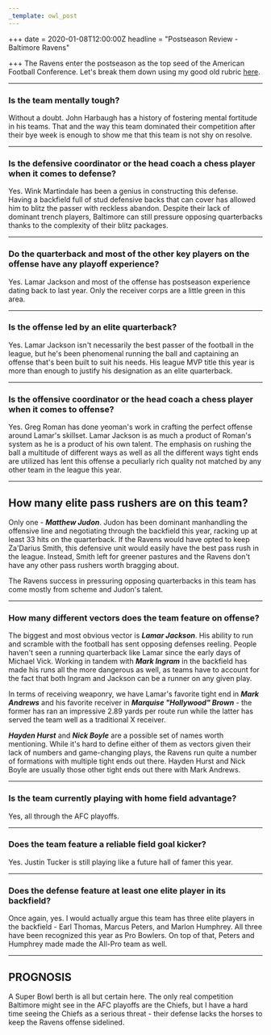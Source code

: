 ```yaml
---
_template: owl_post
---
```


+++
date = 2020-01-08T12:00:00Z
headline = "Postseason Review - Baltimore Ravens"

+++
The Ravens enter the postseason as the top seed of the American Football Conference. Let's break them down using my good old rubric [here](https://owlpicks.com/posts/postseason-review-team-assessment-rubric/ "Rubric").

***

### Is the team mentally tough?

Without a doubt. John Harbaugh has a history of fostering mental fortitude in his teams. That and the way this team dominated their competition after their bye week is enough to show me that this team is not shy on resolve. 

***

### Is the defensive coordinator or the head coach a chess player when it comes to defense?

Yes. Wink Martindale has been a genius in constructing this defense. Having a backfield full of stud defensive backs that can cover has allowed him to blitz the passer with reckless abandon. Despite their lack of dominant trench players, Baltimore can still pressure opposing quarterbacks thanks to the complexity of their blitz packages.  

***

### Do the quarterback and most of the other key players on the offense have any playoff experience?

Yes. Lamar Jackson and most of the offense has postseason experience dating back to last year. Only the receiver corps are a little green in this area. 

***

### Is the offense led by an elite quarterback?

Yes. Lamar Jackson isn't necessarily the best passer of the football in the league, but he's been phenomenal running the ball and captaining an offense that's been built to suit his needs. His league MVP title this year is more than enough to justify his designation as an elite quarterback.

***

### Is the offensive coordinator or the head coach a chess player when it comes to offense?

Yes. Greg Roman has done yeoman's work in crafting the perfect offense around Lamar's skillset. Lamar Jackson is as much a product of Roman's system as he is a product of his own talent. The emphasis on rushing the ball a multitude of different ways as well as all the different ways tight ends are utilized has lent this offense a peculiarly rich quality not matched by any other team in the league this year.

***

## How many elite pass rushers are on this team?

Only one - **_Matthew Judon_**. Judon has been dominant manhandling the offensive line and negotiating through the backfield this year, racking up at least 33 hits on the quarterback. If the Ravens would have opted to keep Za'Darius Smith, this defensive unit would easily have the best pass rush in the league. Instead, Smith left for greener pastures and the Ravens don't have any other pass rushers worth bragging about.

The Ravens success in pressuring opposing quarterbacks in this team has come mostly from scheme and Judon's talent.

***

### How many different vectors does the team feature on offense?

The biggest and most obvious vector is **_Lamar Jackson_**. His ability to run and scramble with the football has sent opposing defenses reeling. People haven't seen a running quarterback like Lamar since the early days of Michael Vick. Working in tandem with **_Mark Ingram_** in the backfield has made his runs all the more dangerous as well, as teams have to account for the fact that both Ingram and Jackson can be a runner on any given play.

In terms of receiving weaponry, we have Lamar's favorite tight end in **_Mark Andrews_** and his favorite receiver in **_Marquise "Hollywood" Brown_** - the former has ran an impressive 2.89 yards per route run while the latter has served the team well as a traditional X receiver.

**_Hayden Hurst_** and **_Nick Boyle_** are a possible set of names worth mentioning. While it's hard to define either of them as vectors given their lack of numbers and game-changing plays, the Ravens run quite a number of formations with multiple tight ends out there. Hayden Hurst and Nick Boyle are usually those other tight ends out there with Mark Andrews. 

***

### Is the team currently playing with home field advantage?

Yes, all through the AFC playoffs.

***

### Does the team feature a reliable field goal kicker?

Yes. Justin Tucker is still playing like a future hall of famer this year.

***

### Does the defense feature at least one elite player in its backfield?

Once again, yes. I would actually argue this team has three elite players in the backfield - Earl Thomas, Marcus Peters, and Marlon Humphrey. All three have been recognized this year as Pro Bowlers. On top of that, Peters and Humphrey made made the All-Pro team as well.

***

## PROGNOSIS

A Super Bowl berth is all but certain here. The only real competition Baltimore might see in the AFC playoffs are the Chiefs, but I have a hard time seeing the Chiefs as a serious threat - their defense lacks the horses to keep the Ravens offense sidelined.
